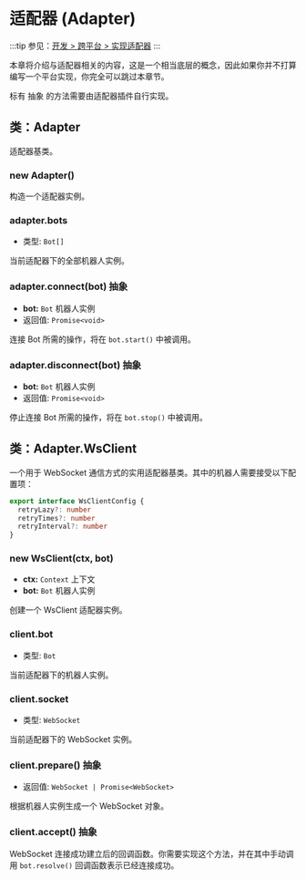 # 适配器 (Adapter)

:::tip
参见：[开发 > 跨平台 > 实现适配器](../../guide/adapter/adapter.md)
:::

本章将介绍与适配器相关的内容，这是一个相当底层的概念，因此如果你并不打算编写一个平台实现，你完全可以跳过本章节。

标有 <badge>抽象</badge> 的方法需要由适配器插件自行实现。

## 类：Adapter

适配器基类。

### new Adapter()

构造一个适配器实例。

### adapter.bots

- 类型: `Bot[]`

当前适配器下的全部机器人实例。

### adapter.connect(bot) <badge>抽象</badge>

- **bot:** `Bot` 机器人实例
- 返回值: `Promise<void>`

连接 Bot 所需的操作，将在 `bot.start()` 中被调用。

### adapter.disconnect(bot) <badge>抽象</badge>

- **bot:** `Bot` 机器人实例
- 返回值: `Promise<void>`

停止连接 Bot 所需的操作，将在 `bot.stop()` 中被调用。

## 类：Adapter.WsClient

一个用于 WebSocket 通信方式的实用适配器基类。其中的机器人需要接受以下配置项：

```ts
export interface WsClientConfig {
  retryLazy?: number
  retryTimes?: number
  retryInterval?: number
}
```

### new WsClient(ctx, bot)

- **ctx:** `Context` 上下文
- **bot:** `Bot` 机器人实例

创建一个 WsClient 适配器实例。

### client.bot

- 类型: `Bot`

当前适配器下的机器人实例。

### client.socket

- 类型: `WebSocket`

当前适配器下的 WebSocket 实例。

### client.prepare() <badge>抽象</badge>

- 返回值: `WebSocket | Promise<WebSocket>`

根据机器人实例生成一个 WebSocket 对象。

### client.accept() <badge>抽象</badge>

WebSocket 连接成功建立后的回调函数。你需要实现这个方法，并在其中手动调用 `bot.resolve()` 回调函数表示已经连接成功。
